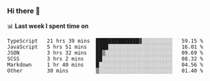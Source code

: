 ### Hi there 👋

<!--
**DBvc/DBvc** is a ✨ _special_ ✨ repository because its `README.md` (this file) appears on your GitHub profile.

Here are some ideas to get you started:

- 🔭 I’m currently working on ...
- 🌱 I’m currently learning ...
- 👯 I’m looking to collaborate on ...
- 🤔 I’m looking for help with ...
- 💬 Ask me about ...
- 📫 How to reach me: ...
- 😄 Pronouns: ...
- ⚡ Fun fact: ...
-->

📊 **Last week I spent time on**
<!--START_SECTION:waka-->

```text
TypeScript   21 hrs 39 mins  ██████████████▓░░░░░░░░░░   59.15 %
JavaScript   5 hrs 51 mins   ████░░░░░░░░░░░░░░░░░░░░░   16.01 %
JSON         3 hrs 32 mins   ██▒░░░░░░░░░░░░░░░░░░░░░░   09.69 %
SCSS         3 hrs 2 mins    ██░░░░░░░░░░░░░░░░░░░░░░░   08.32 %
Markdown     1 hr 40 mins    █░░░░░░░░░░░░░░░░░░░░░░░░   04.56 %
Other        30 mins         ▒░░░░░░░░░░░░░░░░░░░░░░░░   01.40 %
```

<!--END_SECTION:waka-->

